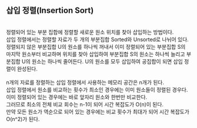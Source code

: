 ## 삽입 정렬(Insertion Sort)
<br>
정렬되어 있는 부분 집합에 정렬할 새로운 원소 위치를 찾아 삽입하는 방법이다.<br>
삽입 정렬에서는 정렬할 자료가 두 개의 부분집합 Sorted와 Unsorted로 나뉘어 있다.<br>
정렬되지 않은 부분집합 U의 원소를 하나씩 꺼내서 이미 정렬되어 있는 부분집합 S의 마지막 원소부터 비교하며 위치를 찾아 삽입하여 부분집합 S의 원소는 하나씩 늘리고 부분집합 U의 원소는 하나씩 줄어든다. U의 원소를 모두 삽입하여 공집합이 되면 삽입 정렬이 완성된다.<br>
<br>
n개의 자료를 정렬하는 삽입 정렬에서 사용하는 메모리 공간은 n개가 된다.<br>
삽입 정렬에서 원소를 비교하는 횟수가 최소인 경우에는 이미 원소들이 정렬된 경우다.<br>
이미 정렬되어 있는 경우에는 바로 앞자리 원소와 한번만 비교한다.<br>
그러므로 최소의 전체 비교 회수는 n-1이 되어 시간 복잡도가 O(n)이 된다.<br>
만약 모든 원소가 역순으로 되어 있는 경우에는 비교 횟수가 최대가 되어 시간 복잡도가 O(n^2)가 된다. 

